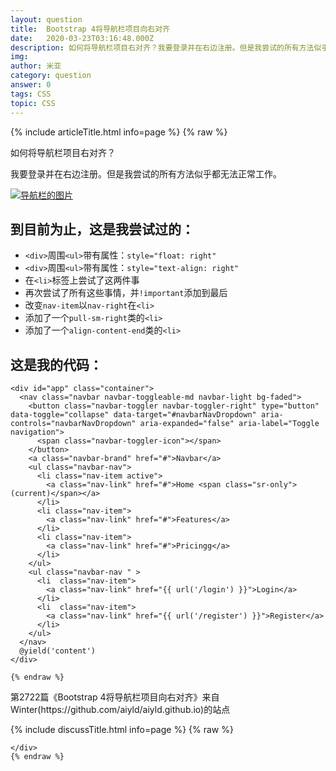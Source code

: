 ```yaml
---
layout: question
title:  Bootstrap 4将导航栏项目向右对齐
date:   2020-03-23T03:16:48.000Z
description: 如何将导航栏项目右对齐？我要登录并在右边注册。但是我尝试的所有方法似乎都无法正常工作。 到目前为止，这是我尝试过的：<div>周围<ul...
img: 
author: 米亚
category: question
answer: 0
tags: CSS
topic: CSS
---
```

<div class="article-root">
  <div class="article">
    {% include articleTitle.html info=page %}
    {% raw %}
    <div class="article-content"><p><font style="vertical-align: inherit;"><font style="vertical-align: inherit;">如何将导航栏项目右对齐？</font></font></p>

<p><font style="vertical-align: inherit;"><font style="vertical-align: inherit;">我要登录并在右边注册。</font><font style="vertical-align: inherit;">但是我尝试的所有方法似乎都无法正常工作。</font></font></p>

<p><a href="https://www.samyoc.com//uploads/users/24052/images/thumbnails/1584933281572.png" data-src="https://www.samyoc.com//uploads/users/24052/images/1584933281572.png" rel="noreferrer"><img src="https://i.stack.imgur.com/G2o6H.png" alt="导航栏的图片"></a></p>

<h2><font style="vertical-align: inherit;"><font style="vertical-align: inherit;"> 到目前为止，这是我尝试过的：</font></font></h2>

<ul>
<li><code>&lt;div&gt;</code><font style="vertical-align: inherit;"><font style="vertical-align: inherit;">周围</font></font><code>&lt;ul&gt;</code><font style="vertical-align: inherit;"><font style="vertical-align: inherit;">带有属性：</font></font><code>style="float: right"</code></li>
<li><code>&lt;div&gt;</code><font style="vertical-align: inherit;"><font style="vertical-align: inherit;">周围</font></font><code>&lt;ul&gt;</code><font style="vertical-align: inherit;"><font style="vertical-align: inherit;">带有属性：</font></font><code>style="text-align: right"</code></li>
<li><font style="vertical-align: inherit;"><font style="vertical-align: inherit;">在</font></font><code>&lt;li&gt;</code><font style="vertical-align: inherit;"><font style="vertical-align: inherit;">标签</font><font style="vertical-align: inherit;">上尝试了这两件事</font></font></li>
<li><font style="vertical-align: inherit;"><font style="vertical-align: inherit;">再次尝试了所有这些事情，并</font></font><code>!important</code><font style="vertical-align: inherit;"><font style="vertical-align: inherit;">添加到最后</font></font></li>
<li><font style="vertical-align: inherit;"><font style="vertical-align: inherit;">改变</font></font><code>nav-item</code><font style="vertical-align: inherit;"><font style="vertical-align: inherit;">以</font></font><code>nav-right</code><font style="vertical-align: inherit;"><font style="vertical-align: inherit;">在</font></font><code>&lt;li&gt;</code></li>
<li><font style="vertical-align: inherit;"><font style="vertical-align: inherit;">添加了一个</font></font><code>pull-sm-right</code><font style="vertical-align: inherit;"><font style="vertical-align: inherit;">类的</font></font><code>&lt;li&gt;</code></li>
<li><font style="vertical-align: inherit;"><font style="vertical-align: inherit;">添加了一个</font></font><code>align-content-end</code><font style="vertical-align: inherit;"><font style="vertical-align: inherit;">类的</font></font><code>&lt;li&gt;</code></li>
</ul>

<h2><font style="vertical-align: inherit;"><font style="vertical-align: inherit;">这是我的代码：</font></font></h2>

<pre><code>&lt;div id="app" class="container"&gt;<font></font>
  &lt;nav class="navbar navbar-toggleable-md navbar-light bg-faded"&gt;<font></font>
    &lt;button class="navbar-toggler navbar-toggler-right" type="button" data-toggle="collapse" data-target="#navbarNavDropdown" aria-controls="navbarNavDropdown" aria-expanded="false" aria-label="Toggle navigation"&gt;<font></font>
      &lt;span class="navbar-toggler-icon"&gt;&lt;/span&gt;<font></font>
    &lt;/button&gt;<font></font>
    &lt;a class="navbar-brand" href="#"&gt;Navbar&lt;/a&gt;<font></font>
    &lt;ul class="navbar-nav"&gt;<font></font>
      &lt;li class="nav-item active"&gt;<font></font>
        &lt;a class="nav-link" href="#"&gt;Home &lt;span class="sr-only"&gt;(current)&lt;/span&gt;&lt;/a&gt;<font></font>
      &lt;/li&gt;<font></font>
      &lt;li class="nav-item"&gt;<font></font>
        &lt;a class="nav-link" href="#"&gt;Features&lt;/a&gt;<font></font>
      &lt;/li&gt;<font></font>
      &lt;li class="nav-item"&gt;<font></font>
        &lt;a class="nav-link" href="#"&gt;Pricingg&lt;/a&gt;<font></font>
      &lt;/li&gt;<font></font>
    &lt;/ul&gt;<font></font>
    &lt;ul class="navbar-nav " &gt;<font></font>
      &lt;li  class="nav-item"&gt;<font></font>
        &lt;a class="nav-link" href="{{ url('/login') }}"&gt;Login&lt;/a&gt;<font></font>
      &lt;/li&gt;<font></font>
      &lt;li  class="nav-item"&gt;<font></font>
        &lt;a class="nav-link" href="{{ url('/register') }}"&gt;Register&lt;/a&gt;<font></font>
      &lt;/li&gt;<font></font>
    &lt;/ul&gt;<font></font>
  &lt;/nav&gt;<font></font>
  @yield('content')<font></font>
&lt;/div&gt;<font></font>
</code></pre></div>
    {% endraw %}
  </div>
  <p class="winter_mark">第2722篇《Bootstrap 4将导航栏项目向右对齐》来自Winter(https://github.com/aiyld/aiyld.github.io)的站点</p>
  <div class="discuss-wrapper">
    {% include discussTitle.html info=page %}
    {% raw %}
    <div class="discuss-list">
    
    </div>
    {% endraw %}
  </div>
<div>
